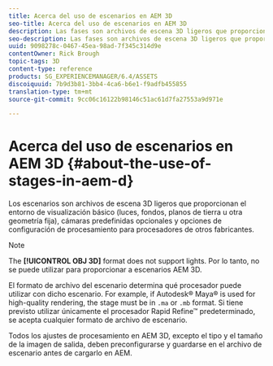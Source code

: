 ```yaml
---
title: Acerca del uso de escenarios en AEM 3D
seo-title: Acerca del uso de escenarios en AEM 3D
description: Las fases son archivos de escena 3D ligeros que proporcionan el entorno de visualización básico.
seo-description: Las fases son archivos de escena 3D ligeros que proporcionan el entorno de visualización básico.
uuid: 9098278c-0467-45ea-98ad-7f345c314d9e
contentOwner: Rick Brough
topic-tags: 3D
content-type: reference
products: SG_EXPERIENCEMANAGER/6.4/ASSETS
discoiquuid: 7b9d3b81-3bb4-4ca6-b6e1-f9adfb455855
translation-type: tm+mt
source-git-commit: 9cc06c16122b98146c51ac61d7fa27553a9d971e

---
```



# Acerca del uso de escenarios en AEM 3D {#about-the-use-of-stages-in-aem-d}

Los escenarios son archivos de escena 3D ligeros que proporcionan el entorno de visualización básico (luces, fondos, planos de tierra u otra geometría fija), cámaras predefinidas opcionales y opciones de configuración de procesamiento para procesadores de otros fabricantes.

>[!NOTE]
>
>The **[!UICONTROL OBJ 3D]** format does not support lights. Por lo tanto, no se puede utilizar para proporcionar a escenarios AEM 3D.

El formato de archivo del escenario determina qué procesador puede utilizar con dicho escenario. For example, if Autodesk® Maya® is used for high-quality rendering, the stage must be in `.ma` or `.mb` format. Si tiene previsto utilizar únicamente el procesador Rapid Refine™ predeterminado, se acepta cualquier formato de archivo de escenario.

Todos los ajustes de procesamiento en AEM 3D, excepto el tipo y el tamaño de la imagen de salida, deben preconfigurarse y guardarse en el archivo de escenario antes de cargarlo en AEM.